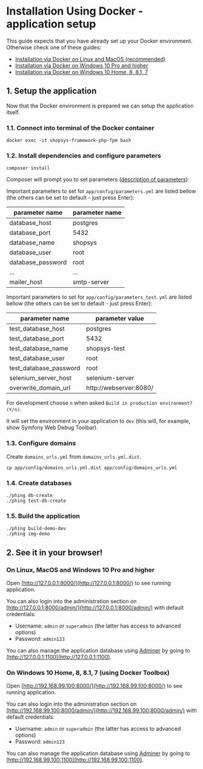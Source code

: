# Installation Using Docker - application setup

This guide expects that you have already set up your Docker environment. Otherwise check one of these guides:
- [Installation via Docker on Linux and MacOS (recommended)](docs/introduction/installation-using-docker-linux-macos.md)
- [Installation via Docker on Windows 10 Pro and higher](docs/introduction/installation-using-docker-windows-10-pro-higher.md)
- [Installation via Docker on Windows 10 Home, 8, 8.1, 7](docs/introduction/installation-using-docker-windows-10-lower.md)

## 1. Setup the application
Now that the Docker environment is prepared we can setup the application itself.

### 1.1. Connect into terminal of the Docker container
```
docker exec -it shopsys-framework-php-fpm bash
```

### 1.2. Install dependencies and configure parameters
```
composer install
```

Composer will prompt you to set parameters ([description of parameters](installation-guide.md#2-install-dependencies-and-configure-parameters)):

Important parameters to set for `app/config/parameters.yml` are listed bellow (the others can be set to default - just press Enter):

| parameter name             | parameter name             |
| -------------------------- | -------------------------- |
| database_host              | postgres                   |
| database_port              | 5432                       |
| database_name              | shopsys                    |
| database_user              | root                       |
| database_password          | root                       |
| ...                        | ...                        |
| mailer_host                | smtp-server                |

Important parameters to set for `app/config/parameters_test.yml` are listed bellow (the others can be set to default - just press Enter):

| parameter name             | parameter value            |
| -------------------------- | -------------------------- |
| test_database_host         | postgres                   |
| test_database_port         | 5432                       |
| test_database_name         | shopsys-test               |
| test_database_user         | root                       |
| test_database_password     | root                       |
| selenium_server_host       | selenium-server            |
| overwrite_domain_url       | http://webserver:8080/     |

For development choose `n` when asked `Build in production environment? (Y/n)`.

It will set the environment in your application to `dev` (this will, for example, show Symfony Web Debug Toolbar).

### 1.3. Configure domains
Create `domains_urls.yml` from `domains_urls.yml.dist`.

```
cp app/config/domains_urls.yml.dist app/config/domains_urls.yml
```

### 1.4. Create databases
```
./phing db-create
./phing test-db-create
```

### 1.5. Build the application
```
./phing build-demo-dev
./phing img-demo
```

## 2. See it in your browser!

### On Linux, MacOS and Windows 10 Pro and higher
Open [http://127.0.0.1:8000/](http://127.0.0.1:8000/) to see running application.

You can also login into the administration section on [http://127.0.0.1:8000/admin/](http://127.0.0.1:8000/admin/) with default credentials:
* Username: `admin` or `superadmin` (the latter has access to advanced options)
* Password: `admin123`

You can also manage the application database using [Adminer](https://www.adminer.org) by going to [http://127.0.0.1:1100](http://127.0.0.1:1100).

### On Windows 10 Home, 8, 8.1, 7 (using Docker Toolbox)
Open [http://192.168.99.100:8000/](http://192.168.99.100:8000/) to see running application.

You can also login into the administration section on [http://192.168.99.100:8000/admin/](http://192.168.99.100:8000/admin/) with default credentials:
* Username: `admin` or `superadmin` (the latter has access to advanced options)
* Password: `admin123`

You can also manage the application database using [Adminer](https://www.adminer.org) by going to [http://192.168.99.100:1100](http://192.168.99.100:1100).

